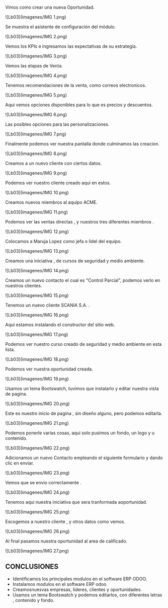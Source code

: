  Vimos como crear una nueva Oportunidad.

![Lb03](imagenes/IMG 1.png)

Se muestra el asistente de configuración del módulo.

![Lb03](imagenes/IMG 2.png)

Vemos los KPIs e ingresamos las expectativas de su estrategia.

![Lb03](imagenes/IMG 3.png)

Vemos las etapas de Venta.

![Lb03](imagenes/IMG 4.png)

Tenemos recomendaciones de la venta, como correos electronicos.

![Lb03](imagenes/IMG 5.png)

Aqui vemos opciones disponibles para lo que es precios y descuentos.

![Lb03](imagenes/IMG 6.png)

Las posibles opciones para las personalizaciones.

![Lb03](imagenes/IMG 7.png)

Finalmente podemos ver nuestra pantalla donde culminamos las creacion.

![Lb03](imagenes/IMG 8.png)

Creamos a un nuevo cliente con ciertos datos.

![Lb03](imagenes/IMG 9.png)

Podemos ver nuestro cliente creado aqui en estos.

![Lb03](imagenes/IMG 10.png)

Creamos nuevos miembros al aquipo ACME.

![Lb03](imagenes/IMG 11.png)

Podemos ver las ventas directas , y nuestros tres diferentes miembros .

![Lb03](imagenes/IMG 12.png)

Colocamos a Maruja Lopez como jefa o lidel del equipo.

![Lb03](imagenes/IMG 13.png)

Creamos una iniciativa , de cursos de seguridad y medio ambiente.

![Lb03](imagenes/IMG 14.png)

Creamos un nuevo contacto el cual es "Control Parcial", podemos verlo en nuestros clientes.

![Lb03](imagenes/IMG 15.png)

Tenemos un nuevo cliente SCANIA S.A. .

![Lb03](imagenes/IMG 16.png)

Aqui estamos instalando el constructor del sitio web.

![Lb03](imagenes/IMG 17.png)

Podemos ver nuestro curso creado de seguridad y medio ambiente en esta lista.

![Lb03](imagenes/IMG 18.png)

Podemos ver nuestra oportunidad creada.

![Lb03](imagenes/IMG 19.png)

Usamos un tema Bootswatch, tuvimos que instalarlo y editar nuestra  vista de pagina.

![Lb03](imagenes/IMG 20.png)

Este es nuestro inicio de pagina , sin diseño alguno, pero podemos editarla.

![Lb03](imagenes/IMG 21.png)

Podemos ponerle varias cosas, aqui solo pusimos un fondo, un logo y u contenido.

![Lb03](imagenes/IMG 22.png)

Adicionamos un nuevo Contacto empleando el siguiente  formulario  y dando clic en enviar.

![Lb03](imagenes/IMG 23.png)


Vemos que se envio correctamente .

![Lb03](imagenes/IMG 24.png)

Tenemos aqui nuestra iniciativa que sera tranformada  aoportunidad.

![Lb03](imagenes/IMG 25.png)

Escogemos a nuestro cliente , y otros datos como vemos.

![Lb03](imagenes/IMG 26.png)

Al final pasamos nuestra oportunidad al area de calificado.

![Lb03](imagenes/IMG 27.png)



## CONCLUSIONES
- Identificamos los principales modulos en el software ERP ODOO.
- Instalamos modulos en el software ERP odoo.
- Creamosnuesvas empresas, lideres, clientes y oportunidades.
- Usamos un tema Bootswatch y podemos editarlos, con diferentes letras , contenido y fondo.
